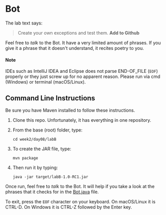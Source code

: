 # Bot

The lab text says:

> Create your own exceptions and test them. **Add to Github**

Feel free to _talk_ to the Bot. It have a very limited amount of phrases. If you give it a phrase that it doesn't understand, it recites poetry to you.

#### Note

IDEs such as IntelliJ IDEA and Eclipse does not parse END-OF_FILE (`EOF`) properly or they just screw up for no apparent reason. Please run via cmd (Windows) or terminal (macOS/Linux).

## Command Line Instructions

Be sure you have Maven installed to follow these instructions.

1. Clone this repo. Unfortunately, it has everything in one repository.
2. From the base (root) folder, type:

   ```
   cd week2/day08/labB
   ```
3. To create the JAR file, type:

   ```
   mvn package
   ```
4. Then run it by typing:

   ```
   java -jar target/labB-1.0-RC1.jar
   ```

Once run, feel free to _talk_ to the Bot. It will help if you take a look at the phrases that it checks for in the [Bot.java](src/main/java/com/isageek/blaztek/day08/labb/Bot.java) file.

To exit, press the `EOF` character on your keyboard. On macOS/Linux it is CTRL-D. On Windows it is CTRL-Z followed by the Enter key.

